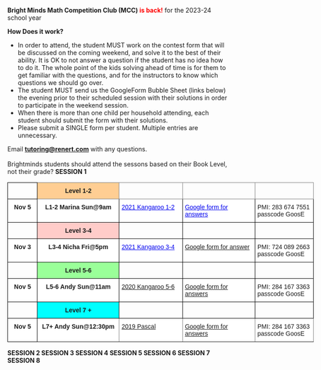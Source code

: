 <b>Bright Minds Math Competition Club (MCC) <font color="red">is back!</font></b> for the 2023-24 school year 

<b>How Does it work?</b> <br>
 *	In order to attend, the student MUST work on the contest form that will be discussed on the coming weekend, and solve it to the best of their ability. It is OK to not answer a question if the student has no idea how to do it. The whole point of the kids solving ahead of time is for them to get familiar with the questions, and for the instructors to know which questions we should go over.
 *	The student MUST send us the GoogleForm Bubble Sheet (links below) the evening prior to their scheduled session with their solutions in order to participate in the weekend session.
 *	When there is more than one child per household attending, each student should submit the form with their solutions.
 *	Please submit a SINGLE form per student. Multiple entries are unnecessary.

Email <b>tutoring@renert.com</b> with any questions.
<br><br>
Brightminds students should attend the sessons based on their Book Level, not their grade?
<b>SESSION 1 </b>
<style type="text/css">
.tg  {border-collapse:collapse;border-spacing:0;}
.tg td{border-color:black;border-style:solid;border-width:1px;font-family:Arial, sans-serif;font-size:14px;
  overflow:hidden;padding:10px 5px;word-break:normal;}
.tg th{border-color:black;border-style:solid;border-width:1px;font-family:Arial, sans-serif;font-size:14px;
  font-weight:normal;overflow:hidden;padding:10px 5px;word-break:normal;}
.tg .tg-rfms{background-color:#0FF;border-color:#000000;font-weight:bold;text-align:center;vertical-align:bottom}
.tg .tg-fyfk{background-color:#FFF;border-color:inherit;font-weight:bold;text-align:center;vertical-align:top}
.tg .tg-0jzc{background-color:#FFF;border-color:#000000;font-weight:bold;text-align:center;vertical-align:top}
.tg .tg-15br{background-color:#ffffff;border-color:inherit;text-align:left;text-decoration:underline;vertical-align:top}
.tg .tg-ur7z{background-color:#ffffff;border-color:#000000;text-align:left;text-decoration:underline;vertical-align:top}
.tg .tg-ujn8{background-color:#ffccc9;border-color:#000000;font-weight:bold;text-align:center;vertical-align:bottom}
.tg .tg-73oq{border-color:#000000;text-align:left;vertical-align:top}
.tg .tg-r2u2{background-color:#ffce93;border-color:inherit;font-weight:bold;text-align:center;vertical-align:bottom}
.tg .tg-0pky{border-color:inherit;text-align:left;vertical-align:top}
.tg .tg-y02l{border-color:inherit;color:#00E;text-align:left;text-decoration:underline;vertical-align:top}
.tg .tg-mums{background-color:#ffffff;border-color:#000000;font-weight:bold;text-align:center;vertical-align:top}
.tg .tg-4tno{background-color:#ffffff;border-color:#000000;color:#00E;text-align:left;text-decoration:underline;vertical-align:top}
.tg .tg-iks7{background-color:#ffffff;border-color:#000000;text-align:left;vertical-align:top}
.tg .tg-mqa1{border-color:#000000;font-weight:bold;text-align:center;vertical-align:top}
.tg .tg-84da{background-color:#9aff99;border-color:#000000;font-weight:bold;text-align:center;vertical-align:bottom}
.tg .tg-c6of{background-color:#ffffff;border-color:inherit;text-align:left;vertical-align:top}
</style>
<table class="tg" style="undefined;table-layout: fixed; width: 693px">
<colgroup>
<col style="width: 67.333333px">
<col style="width: 185.333333px">
<col style="width: 143.333333px">
<col style="width: 164.333333px">
<col style="width: 132.333333px">
</colgroup>
<thead>
  <tr>
    <th class="tg-73oq"></th>
    <th class="tg-r2u2">Level 1-2</th>
    <th class="tg-0pky"></th>
    <th class="tg-y02l"></th>
    <th class="tg-0pky"></th>
  </tr>
</thead>
<tbody>
  <tr>
    <td class="tg-mums"><span style="font-weight:bold">Nov 5</span></td>
    <td class="tg-0jzc"><span style="font-weight:bold">L1-2 Marina Sun@9am</span></td>
    <td class="tg-4tno">2021 Kangaroo 1-2</td>
    <td class="tg-4tno">Google form for answers</td>
    <td class="tg-iks7">PMI: 283 674 7551<br>passcode GoosE</td>
  </tr>
  <tr>
    <td class="tg-mqa1"></td>
    <td class="tg-ujn8">Level 3-4</td>
    <td class="tg-73oq"></td>
    <td class="tg-73oq"></td>
    <td class="tg-73oq"></td>
  </tr>
  <tr>
    <td class="tg-mums"><span style="font-weight:bold">Nov 3</span></td>
    <td class="tg-mums"><span style="font-weight:bold">L3-4 Nicha Fri@5pm</span></td>
    <td class="tg-4tno">2021 Kangaroo 3-4</td>
    <td class="tg-ur7z">Google form for answer</td>
    <td class="tg-iks7">PMI: 724 089 2663<br>passcode GoosE</td>
  </tr>
  <tr>
    <td class="tg-73oq"></td>
    <td class="tg-84da">Level 5-6</td>
    <td class="tg-73oq"></td>
    <td class="tg-73oq"></td>
    <td class="tg-73oq"></td>
  </tr>
  <tr>
    <td class="tg-mums"><span style="font-weight:bold">Nov 5</span></td>
    <td class="tg-0jzc"><span style="font-weight:bold">L5-6 Andy Sun@11am</span></td>
    <td class="tg-ur7z">2020 Kangaroo 5-6</td>
    <td class="tg-ur7z">Google form for answers</td>
    <td class="tg-iks7">PMI: 284 167 3363<br>passcode GoosE</td>
  </tr>
  <tr>
    <td class="tg-73oq"></td>
    <td class="tg-rfms">Level 7 +</td>
    <td class="tg-73oq"></td>
    <td class="tg-73oq"></td>
    <td class="tg-73oq"></td>
  </tr>
  <tr>
    <td class="tg-mums"><span style="font-weight:bold">Nov 5</span></td>
    <td class="tg-fyfk"><span style="font-weight:bold">L7+ Andy Sun@12:30pm</span></td>
    <td class="tg-15br">2019 Pascal</td>
    <td class="tg-15br">Google form for answers</td>
    <td class="tg-c6of">PMI: 284 167 3363<br>passcode GoosE</td>
  </tr>
</tbody>
</table>

<b>SESSION 2 </b>
<b>SESSION 3 </b>
<b>SESSION 4 </b>
<b>SESSION 5 </b>
<b>SESSION 6 </b>
<b>SESSION 7 </b>
<b>SESSION 8 </b>


